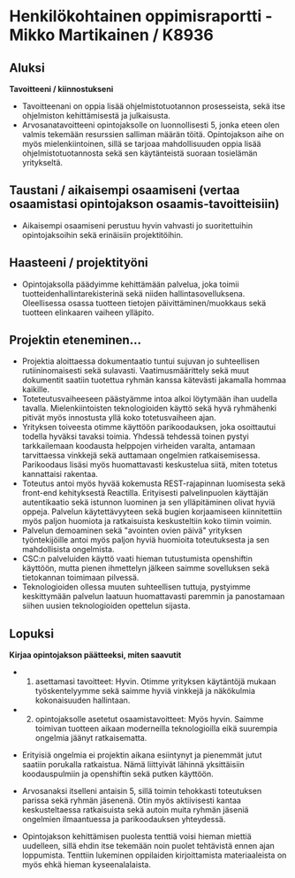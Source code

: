 # Henkilökohtainen oppimisraportti - Mikko Martikainen / K8936

## Aluksi

**Tavoitteeni / kiinnostukseni**

* Tavoitteenani on oppia lisää ohjelmistotuotannon prosesseista, sekä itse ohjelmiston kehittämisestä ja julkaisusta.
* Arvosanatavoitteeni opintojaksolle on luonnollisesti 5, jonka eteen olen valmis tekemään resurssien salliman määrän töitä. Opintojakson aihe on myös mielenkiintoinen, sillä se tarjoaa mahdollisuuden oppia lisää ohjelmistotuotannosta sekä sen käytänteistä suoraan tosielämän yritykseltä.

## Taustani / aikaisempi osaamiseni (vertaa osaamistasi opintojakson osaamis-tavoitteisiin)

* Aikaisempi osaamiseni perustuu hyvin vahvasti jo suoritettuihin opintojaksoihin sekä erinäisiin projektitöihin.

## Haasteeni / projektityöni

* Opintojaksolla päädyimme kehittämään palvelua, joka toimii tuotteidenhallintarekisterinä sekä niiden hallintasovelluksena. Oleellisessa osassa tuotteen tietojen päivittäminen/muokkaus sekä tuotteen elinkaaren vaiheen ylläpito.

## Projektin eteneminen... 

* Projektia aloittaessa dokumentaatio tuntui sujuvan jo suhteellisen rutiininomaisesti sekä sulavasti. Vaatimusmäärittely sekä muut dokumentit saatiin tuotettua ryhmän kanssa kätevästi jakamalla hommaa kaikille.
* Toteteutusvaiheeseen päästyämme intoa alkoi löytymään ihan uudella tavalla. Mielenkiintoisten teknologioiden käyttö sekä hyvä ryhmähenki pitivät myös innostusta yllä koko totetusvaiheen ajan.
* Yrityksen toiveesta otimme käyttöön parikoodauksen, joka osoittautui todella hyväksi tavaksi toimia. Yhdessä tehdessä toinen pystyi tarkkailemaan koodausta helppojen virheiden varalta, antamaan tarvittaessa vinkkejä sekä auttamaan ongelmien ratkaisemisessa. Parikoodaus lisäsi myös huomattavasti keskustelua siitä, miten totetus kannattaisi rakentaa.
* Toteutus antoi myös hyvää kokemusta REST-rajapinnan luomisesta sekä front-end kehityksestä Reactilla. Erityisesti palvelinpuolen käyttäjän autentikaatio sekä istunnon luominen ja sen ylläpitäminen olivat hyviä oppeja. Palvelun käytettävyyteen sekä bugien korjaamiseen kiinnitettiin myös paljon huomiota ja ratkaisuista keskusteltiin koko tiimin voimin.
* Palvelun demoaminen sekä "avointen ovien päivä" yrityksen työntekijöille antoi myös paljon hyviä huomioita toteutuksesta ja sen mahdollisista ongelmista.
* CSC:n palveluiden käyttö vaati hieman tutustumista openshiftin käyttöön, mutta pienen ihmettelyn jälkeen saimme sovelluksen sekä tietokannan toimimaan pilvessä. 
* Teknologioiden ollessa muuten suhteellisen tuttuja, pystyimme keskittymään palvelun laatuun huomattavasti paremmin ja panostamaan siihen uusien teknologioiden opettelun sijasta.

## Lopuksi

**Kirjaa opintojakson päätteeksi, miten saavutit**
* 1) asettamasi tavoitteet: Hyvin. Otimme yrityksen käytäntöjä mukaan työskentelyymme sekä saimme hyviä vinkkejä ja näkökulmia kokonaisuuden hallintaan.
* 2) opintojaksolle asetetut osaamistavoitteet: Myös hyvin. Saimme toimivan tuotteen aikaan moderneilla teknologioilla eikä suurempia ongelmia jäänyt ratkaisematta.

* Erityisiä ongelmia ei projektin aikana esiintynyt ja pienemmät jutut saatiin porukalla ratkaistua. Nämä liittyivät lähinnä yksittäisiin koodauspulmiin ja openshiftin sekä putken käyttöön.
* Arvosanaksi itselleni antaisin 5, sillä toimin tehokkasti toteutuksen parissa sekä ryhmän jäsenenä. Otin myös aktiivisesti kantaa keskusteltaessa ratkaisuista sekä autoin muita ryhmän jäseniä ongelmien ilmaantuessa ja parikoodauksen yhteydessä.
* Opintojakson kehittämisen puolesta tenttiä voisi hieman miettiä uudelleen, sillä ehdin itse tekemään noin puolet tehtävistä ennen ajan loppumista. Tenttiin lukeminen oppilaiden kirjoittamista materiaaleista on myös ehkä hieman kyseenalalaista.

